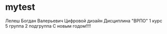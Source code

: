# mytest
Лелеш 
Богдан
Валерьевич
Цифровой дизайн
Дисциплина "ВРПО"
1 курс 5 группа 2 подгруппа
С новым годом!!!!
